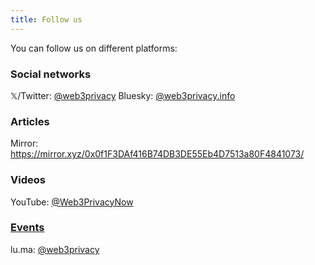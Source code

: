 ```yaml
---
title: Follow us
---
```


You can follow us on different platforms:

### Social networks 

𝕏/Twitter: [@web3privacy](https://twitter.com/web3privacy)
Bluesky: [@web3privacy.info](https://bsky.app/profile/web3privacy.info)

### Articles

Mirror: https://mirror.xyz/0x0f1F3DAf416B74DB3DE55Eb4D7513a80F4841073/

### Videos

YouTube: [@Web3PrivacyNow](https://youtube.com/@Web3PrivacyNow/)

### [Events](/events/)

lu.ma: [@web3privacy](https://lu.ma/web3privacy)

